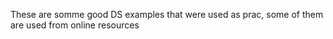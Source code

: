 These are somme good DS examples that were used as prac, some of them are used from online resources
